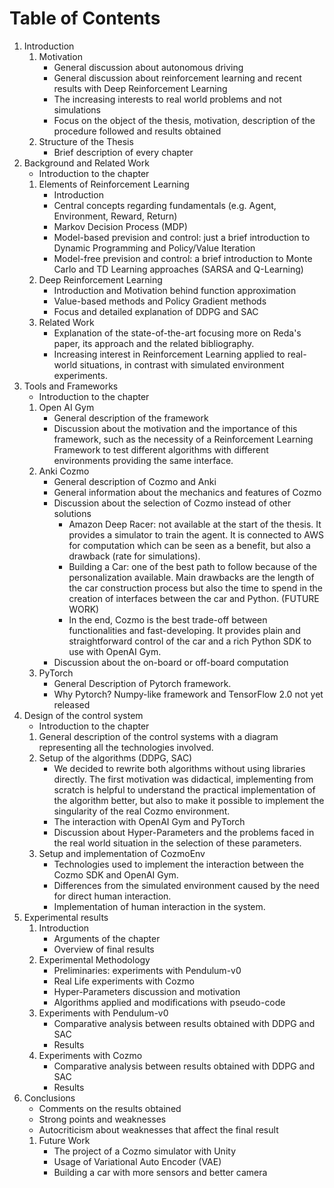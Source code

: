 # Table of Contents

1. Introduction
   1. Motivation
      - General discussion about autonomous driving
      - General discussion about reinforcement learning and recent results with Deep Reinforcement Learning
      - The increasing interests to real world problems and not simulations
      - Focus on the object of the thesis, motivation, description of the procedure followed and results obtained
   2. Structure of the Thesis
      - Brief description of every chapter
2. Background and Related Work
   - Introduction to the chapter
   1. Elements of Reinforcement Learning
      - Introduction
      - Central concepts regarding fundamentals (e.g. Agent, Environment, Reward, Return)
      - Markov Decision Process (MDP)
      - Model-based prevision and control: just a brief introduction to Dynamic Programming and Policy/Value Iteration
      - Model-free prevision and control: a brief introduction to Monte Carlo and TD Learning approaches (SARSA and Q-Learning)
   2. Deep Reinforcement Learning
      - Introduction and Motivation behind function approximation
      - Value-based methods and Policy Gradient methods
      - Focus and detailed explanation of DDPG and SAC
   3. Related Work
      - Explanation of the state-of-the-art focusing more on Reda's paper, its approach and the related bibliography.
      - Increasing interest in Reinforcement Learning applied to real-world situations, in contrast with simulated environment experiments.
3. Tools and Frameworks
   - Introduction to the chapter
   1. Open AI Gym
      - General description of the framework
      - Discussion about the motivation and the importance of this framework, such as the necessity of a Reinforcement Learning Framework to test different algorithms with different environments providing the same interface.
   2. Anki Cozmo
      - General description of Cozmo and Anki
      - General information about the mechanics and features of Cozmo
      - Discussion about the selection of Cozmo instead of other solutions
        - Amazon Deep Racer: not available at the start of the thesis. It provides a simulator to train the agent. It is connected to AWS for computation which can be seen as a benefit, but also a drawback (rate for simulations).
        - Building a Car: one of the best path to follow because of the personalization available. Main drawbacks are the length of the car construction process but also the time to spend in the creation of interfaces between the car and Python. (FUTURE WORK)
        - In the end, Cozmo is the best trade-off between functionalities and fast-developing. It provides plain and straightforward control of the car and a rich Python SDK to use with OpenAI Gym.
      - Discussion about the on-board or off-board computation
   3. PyTorch
      - General Description of Pytorch framework.
      - Why Pytorch? Numpy-like framework and TensorFlow 2.0 not yet released
4. Design of the control system
   - Introduction to the chapter
   1. General description of the control systems with a diagram representing all the technologies involved.
   2. Setup of the algorithms (DDPG, SAC)
      - We decided to rewrite both algorithms without using libraries directly. The first motivation was didactical, implementing from scratch is helpful to understand the practical implementation of the algorithm better, but also to make it possible to implement the singularity of the real Cozmo environment.
      - The interaction with OpenAI Gym and PyTorch
      - Discussion about Hyper-Parameters and the problems faced in the real world situation in the selection of these parameters.
   3. Setup and implementation of CozmoEnv
      - Technologies used to implement the interaction between the Cozmo SDK and OpenAI Gym.
      - Differences from the simulated environment caused by the need for direct human interaction.
      - Implementation of human interaction in the system.
5. Experimental results
   1. Introduction
      - Arguments of the chapter
      - Overview of final results
   2. Experimental Methodology
      - Preliminaries: experiments with Pendulum-v0
      - Real Life experiments with Cozmo
      - Hyper-Parameters discussion and motivation
      - Algorithms applied and modifications with pseudo-code
   3. Experiments with Pendulum-v0
      - Comparative analysis between results obtained with DDPG and SAC
      - Results
   4. Experiments with Cozmo
      - Comparative analysis between results obtained with DDPG and SAC
      - Results
6. Conclusions
    - Comments on the results obtained
    - Strong points and weaknesses
    - Autocriticism about weaknesses that affect the final result
   1. Future Work
      - The project of a Cozmo simulator with Unity
      - Usage of Variational Auto Encoder (VAE)
      - Building a car with more sensors and better camera
